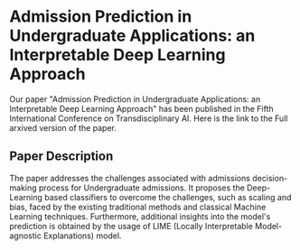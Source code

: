# Admission Prediction in Undergraduate Applications: an Interpretable Deep Learning Approach

Our paper "Admission Prediction in Undergraduate Applications: an Interpretable Deep Learning Approach" has been published in the Fifth International Conference on Transdisciplinary AI. Here is the link to the Full arxived version of the paper.

## Paper Description

The paper addresses the challenges associated with admissions decision-making process for Undergraduate admissions. It proposes the Deep-Learning based classifiers to overcome the challenges, such as scaling and bias, faced by the existing traditional methods and classical Machine Learning techniques. Furthermore, additional insights into the model's prediction is obtained by the usage of LIME (Locally Interpretable Model-agnostic Explanations) model.


